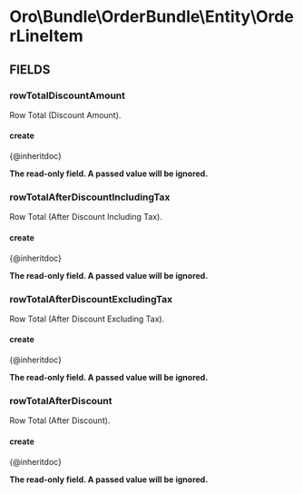 # Oro\Bundle\OrderBundle\Entity\OrderLineItem

## FIELDS

### rowTotalDiscountAmount

Row Total (Discount Amount).

#### create

{@inheritdoc}

**The read-only field. A passed value will be ignored.**

### rowTotalAfterDiscountIncludingTax

Row Total (After Discount Including Tax).

#### create

{@inheritdoc}

**The read-only field. A passed value will be ignored.**

### rowTotalAfterDiscountExcludingTax

Row Total (After Discount Excluding Tax).

#### create

{@inheritdoc}

**The read-only field. A passed value will be ignored.**

### rowTotalAfterDiscount

Row Total (After Discount).

#### create

{@inheritdoc}

**The read-only field. A passed value will be ignored.**

